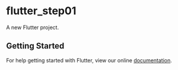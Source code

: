 # flutter_step01

A new Flutter project.

## Getting Started

For help getting started with Flutter, view our online
[documentation](https://flutter.io/).
